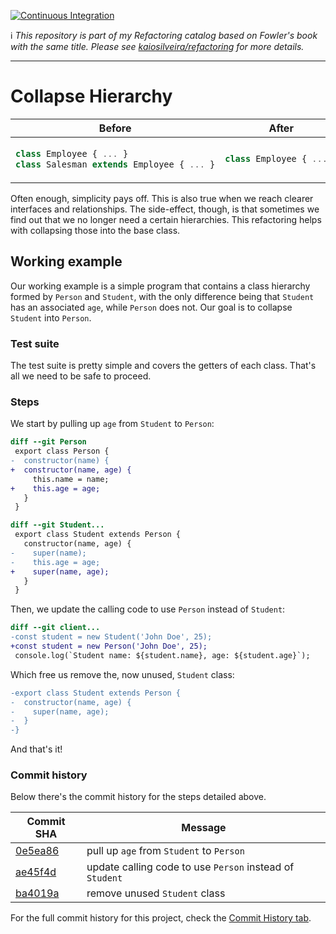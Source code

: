 [![Continuous Integration](https://github.com/kaiosilveira/collapse-hierarchy-refactoring/actions/workflows/ci.yml/badge.svg)](https://github.com/kaiosilveira/collapse-hierarchy-refactoring/actions/workflows/ci.yml)

ℹ️ _This repository is part of my Refactoring catalog based on Fowler's book with the same title. Please see [kaiosilveira/refactoring](https://github.com/kaiosilveira/refactoring) for more details._

---

# Collapse Hierarchy

<table>
<thead>
<th>Before</th>
<th>After</th>
</thead>
<tbody>
<tr>
<td>

```javascript
class Employee { ... }
class Salesman extends Employee { ... }
```

</td>

<td>

```javascript
class Employee { ... }
```

</td>
</tr>
</tbody>
</table>

Often enough, simplicity pays off. This is also true when we reach clearer interfaces and relationships. The side-effect, though, is that sometimes we find out that we no longer need a certain hierarchies. This refactoring helps with collapsing those into the base class.

## Working example

Our working example is a simple program that contains a class hierarchy formed by `Person` and `Student`, with the only difference being that `Student` has an associated `age`, while `Person` does not. Our goal is to collapse `Student` into `Person`.

### Test suite

The test suite is pretty simple and covers the getters of each class. That's all we need to be safe to proceed.

### Steps

We start by pulling up `age` from `Student` to `Person`:

```diff
diff --git Person
 export class Person {
-  constructor(name) {
+  constructor(name, age) {
     this.name = name;
+    this.age = age;
   }
 }

diff --git Student...
 export class Student extends Person {
   constructor(name, age) {
-    super(name);
-    this.age = age;
+    super(name, age);
   }
 }
```

Then, we update the calling code to use `Person` instead of `Student`:

```diff
diff --git client...
-const student = new Student('John Doe', 25);
+const student = new Person('John Doe', 25);
 console.log(`Student name: ${student.name}, age: ${student.age}`);
```

Which free us remove the, now unused, `Student` class:

```diff
-export class Student extends Person {
-  constructor(name, age) {
-    super(name, age);
-  }
-}
```

And that's it!

### Commit history

Below there's the commit history for the steps detailed above.

| Commit SHA                                                                                                                | Message                                                  |
| ------------------------------------------------------------------------------------------------------------------------- | -------------------------------------------------------- |
| [0e5ea86](https://github.com/kaiosilveira/collapse-hierarchy-refactoring/commit/0e5ea867ed8da91f1eaa72ce8676330c7d50cfec) | pull up `age` from `Student` to `Person`                 |
| [ae45f4d](https://github.com/kaiosilveira/collapse-hierarchy-refactoring/commit/ae45f4d8e5816bc085837b72d320944b6d661e93) | update calling code to use `Person` instead of `Student` |
| [ba4019a](https://github.com/kaiosilveira/collapse-hierarchy-refactoring/commit/ba4019a21cd7da55f844d5cf607d0f266cef7bc9) | remove unused `Student` class                            |

For the full commit history for this project, check the [Commit History tab](https://github.com/kaiosilveira/collapse-hierarchy-refactoring/commits/main).
